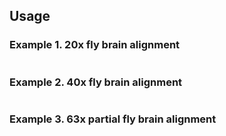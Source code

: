 ## Usage

### Example 1. 20x fly brain alignment
```
```
### Example 2. 40x fly brain alignment
```
```
### Example 3. 63x partial fly brain alignment
```
```
